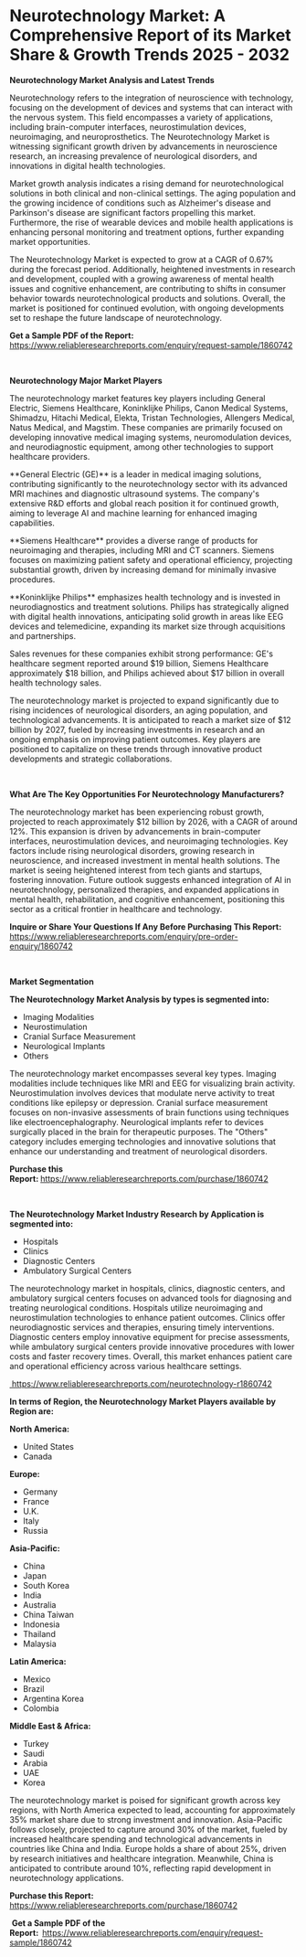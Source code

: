 <p><h1>Neurotechnology Market: A Comprehensive Report of its Market Share & Growth Trends 2025 - 2032</h1></p><p><strong>Neurotechnology Market Analysis and Latest Trends</strong></p>
<p><p>Neurotechnology refers to the integration of neuroscience with technology, focusing on the development of devices and systems that can interact with the nervous system. This field encompasses a variety of applications, including brain-computer interfaces, neurostimulation devices, neuroimaging, and neuroprosthetics. The Neurotechnology Market is witnessing significant growth driven by advancements in neuroscience research, an increasing prevalence of neurological disorders, and innovations in digital health technologies.</p><p>Market growth analysis indicates a rising demand for neurotechnological solutions in both clinical and non-clinical settings. The aging population and the growing incidence of conditions such as Alzheimer's disease and Parkinson's disease are significant factors propelling this market. Furthermore, the rise of wearable devices and mobile health applications is enhancing personal monitoring and treatment options, further expanding market opportunities. </p><p>The Neurotechnology Market is expected to grow at a CAGR of 0.67% during the forecast period. Additionally, heightened investments in research and development, coupled with a growing awareness of mental health issues and cognitive enhancement, are contributing to shifts in consumer behavior towards neurotechnological products and solutions. Overall, the market is positioned for continued evolution, with ongoing developments set to reshape the future landscape of neurotechnology.</p></p>
<p><strong>Get a Sample PDF of the Report:&nbsp;</strong> <a href="https://www.reliableresearchreports.com/enquiry/request-sample/1860742?utm_campaign=3057&utm_medium=2&utm_source=Github&utm_content=ia&utm_term=12042025&utm_id=neurotechnology">https://www.reliableresearchreports.com/enquiry/request-sample/1860742</a></p>
<p>&nbsp;</p>
<p><strong>Neurotechnology Major Market Players</strong></p>
<p><p>The neurotechnology market features key players including General Electric, Siemens Healthcare, Koninklijke Philips, Canon Medical Systems, Shimadzu, Hitachi Medical, Elekta, Tristan Technologies, Allengers Medical, Natus Medical, and Magstim. These companies are primarily focused on developing innovative medical imaging systems, neuromodulation devices, and neurodiagnostic equipment, among other technologies to support healthcare providers.</p><p>**General Electric (GE)** is a leader in medical imaging solutions, contributing significantly to the neurotechnology sector with its advanced MRI machines and diagnostic ultrasound systems. The company's extensive R&D efforts and global reach position it for continued growth, aiming to leverage AI and machine learning for enhanced imaging capabilities.</p><p>**Siemens Healthcare** provides a diverse range of products for neuroimaging and therapies, including MRI and CT scanners. Siemens focuses on maximizing patient safety and operational efficiency, projecting substantial growth, driven by increasing demand for minimally invasive procedures.</p><p>**Koninklijke Philips** emphasizes health technology and is invested in neurodiagnostics and treatment solutions. Philips has strategically aligned with digital health innovations, anticipating solid growth in areas like EEG devices and telemedicine, expanding its market size through acquisitions and partnerships.</p><p>Sales revenues for these companies exhibit strong performance: GE's healthcare segment reported around $19 billion, Siemens Healthcare approximately $18 billion, and Philips achieved about $17 billion in overall health technology sales. </p><p>The neurotechnology market is projected to expand significantly due to rising incidences of neurological disorders, an aging population, and technological advancements. It is anticipated to reach a market size of $12 billion by 2027, fueled by increasing investments in research and an ongoing emphasis on improving patient outcomes. Key players are positioned to capitalize on these trends through innovative product developments and strategic collaborations.</p></p>
<p>&nbsp;</p>
<p><strong>What Are The Key Opportunities For Neurotechnology Manufacturers?</strong></p>
<p><p>The neurotechnology market has been experiencing robust growth, projected to reach approximately $12 billion by 2026, with a CAGR of around 12%. This expansion is driven by advancements in brain-computer interfaces, neurostimulation devices, and neuroimaging technologies. Key factors include rising neurological disorders, growing research in neuroscience, and increased investment in mental health solutions. The market is seeing heightened interest from tech giants and startups, fostering innovation. Future outlook suggests enhanced integration of AI in neurotechnology, personalized therapies, and expanded applications in mental health, rehabilitation, and cognitive enhancement, positioning this sector as a critical frontier in healthcare and technology.</p></p>
<p><strong>Inquire or Share Your Questions If Any Before Purchasing This Report:</strong> <a href="https://www.reliableresearchreports.com/enquiry/pre-order-enquiry/1860742?utm_campaign=3057&utm_medium=2&utm_source=Github&utm_content=ia&utm_term=12042025&utm_id=neurotechnology">https://www.reliableresearchreports.com/enquiry/pre-order-enquiry/1860742</a></p>
<p>&nbsp;</p>
<p><strong>Market Segmentation</strong></p>
<p><strong>The Neurotechnology Market Analysis by types is segmented into:</strong></p>
<p><ul><li>Imaging Modalities</li><li>Neurostimulation</li><li>Cranial Surface Measurement</li><li>Neurological Implants</li><li>Others</li></ul></p>
<p><p>The neurotechnology market encompasses several key types. Imaging modalities include techniques like MRI and EEG for visualizing brain activity. Neurostimulation involves devices that modulate nerve activity to treat conditions like epilepsy or depression. Cranial surface measurement focuses on non-invasive assessments of brain functions using techniques like electroencephalography. Neurological implants refer to devices surgically placed in the brain for therapeutic purposes. The "Others" category includes emerging technologies and innovative solutions that enhance our understanding and treatment of neurological disorders.</p></p>
<p><strong>Purchase this Report:&nbsp;</strong><a href="https://www.reliableresearchreports.com/purchase/1860742?utm_campaign=3057&utm_medium=2&utm_source=Github&utm_content=ia&utm_term=12042025&utm_id=neurotechnology">https://www.reliableresearchreports.com/purchase/1860742</a></p>
<p>&nbsp;</p>
<p><strong>The Neurotechnology Market Industry Research by Application is segmented into:</strong></p>
<p><ul><li>Hospitals</li><li>Clinics</li><li>Diagnostic Centers</li><li>Ambulatory Surgical Centers</li></ul></p>
<p><p>The neurotechnology market in hospitals, clinics, diagnostic centers, and ambulatory surgical centers focuses on advanced tools for diagnosing and treating neurological conditions. Hospitals utilize neuroimaging and neurostimulation technologies to enhance patient outcomes. Clinics offer neurodiagnostic services and therapies, ensuring timely interventions. Diagnostic centers employ innovative equipment for precise assessments, while ambulatory surgical centers provide innovative procedures with lower costs and faster recovery times. Overall, this market enhances patient care and operational efficiency across various healthcare settings.</p></p>
<p><a href="https://www.reliableresearchreports.com/neurotechnology-r1860742?utm_campaign=3057&utm_medium=2&utm_source=Github&utm_content=ia&utm_term=12042025&utm_id=neurotechnology">&nbsp;https://www.reliableresearchreports.com/neurotechnology-r1860742</a></p>
<p><strong>In terms of Region, the Neurotechnology Market Players available by Region are:</strong></p>
<p>
    <p> <strong> North America: </strong>
        <ul>
            <li>United States</li>
            <li>Canada</li>
        </ul>
        </p> 
    <p> <strong> Europe: </strong>
        <ul>
            <li>Germany</li>
            <li>France</li>
            <li>U.K.</li>
            <li>Italy</li>
            <li>Russia</li>
        </ul>
        </p> 
    <p> <strong> Asia-Pacific: </strong>
        <ul>
            <li>China</li>
            <li>Japan</li>
            <li>South Korea</li>
            <li>India</li>
            <li>Australia</li>
            <li>China Taiwan</li>
            <li>Indonesia</li>
            <li>Thailand</li>
            <li>Malaysia</li>
        </ul>
        </p> 
    <p> <strong> Latin America: </strong>
        <ul>
            <li>Mexico</li>
            <li>Brazil</li>
            <li>Argentina Korea</li>
            <li>Colombia</li>
        </ul>
        </p> 
    <p> <strong> Middle East & Africa: </strong>
        <ul>
            <li>Turkey</li>
            <li>Saudi</li>
            <li>Arabia</li>
            <li>UAE</li>
            <li>Korea</li>
        </ul>
    </p>
    </p>
<p><p>The neurotechnology market is poised for significant growth across key regions, with North America expected to lead, accounting for approximately 35% market share due to strong investment and innovation. Asia-Pacific follows closely, projected to capture around 30% of the market, fueled by increased healthcare spending and technological advancements in countries like China and India. Europe holds a share of about 25%, driven by research initiatives and healthcare integration. Meanwhile, China is anticipated to contribute around 10%, reflecting rapid development in neurotechnology applications.</p></p>
<p><strong>Purchase this Report: </strong><a href="https://www.reliableresearchreports.com/purchase/1860742?utm_campaign=3057&utm_medium=2&utm_source=Github&utm_content=ia&utm_term=12042025&utm_id=neurotechnology">https://www.reliableresearchreports.com/purchase/1860742</a></p>
<p>&nbsp;<strong>Get a Sample PDF of the Report:&nbsp;&nbsp;</strong><a href="https://www.reliableresearchreports.com/enquiry/request-sample/1860742?utm_campaign=3057&utm_medium=2&utm_source=Github&utm_content=ia&utm_term=12042025&utm_id=neurotechnology">https://www.reliableresearchreports.com/enquiry/request-sample/1860742</a></p>
<p><strong></strong></p>
<p><p></p><p></p><p></p></p>